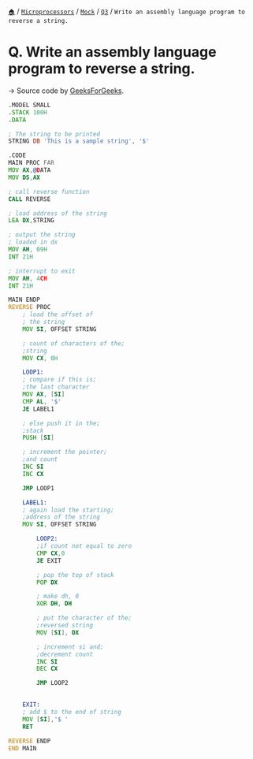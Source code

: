  [`🏠`](/) / [`Microprocessors`](/mp/) / [`Mock`](/mp/mock/) / [`Q3`](/mp/mock/q3/) / `Write an assembly language program to reverse a string.`

# Q. Write an assembly language program to reverse a string.

→ Source code by [GeeksForGeeks](https://www.geeksforgeeks.org/8086-program-to-reverse-a-string/).
```asm
.MODEL SMALL 
.STACK 100H 
.DATA 

; The string to be printed 
STRING DB 'This is a sample string', '$'

.CODE 
MAIN PROC FAR 
MOV AX,@DATA 
MOV DS,AX 

; call reverse function 
CALL REVERSE 

; load address of the string 
LEA DX,STRING 

; output the string 
; loaded in dx 
MOV AH, 09H 
INT 21H 

; interrupt to exit
MOV AH, 4CH 
INT 21H 

MAIN ENDP 
REVERSE PROC 
	; load the offset of 
	; the string 
	MOV SI, OFFSET STRING 

	; count of characters of the; 
	;string 
	MOV CX, 0H 

	LOOP1: 
	; compare if this is; 
	;the last character 
	MOV AX, [SI] 
	CMP AL, '$'
	JE LABEL1 

	; else push it in the; 
	;stack 
	PUSH [SI] 

	; increment the pointer; 
	;and count 
	INC SI 
	INC CX 

	JMP LOOP1 

	LABEL1: 
	; again load the starting; 
	;address of the string 
	MOV SI, OFFSET STRING 

		LOOP2: 
		;if count not equal to zero 
		CMP CX,0 
		JE EXIT 

		; pop the top of stack 
		POP DX 

		; make dh, 0 
		XOR DH, DH 

		; put the character of the; 
		;reversed string 
		MOV [SI], DX 

		; increment si and; 
		;decrement count 
		INC SI 
		DEC CX 

		JMP LOOP2 

				
	EXIT: 
	; add $ to the end of string 
	MOV [SI],'$ '
	RET 
		
REVERSE ENDP 
END MAIN 
```
